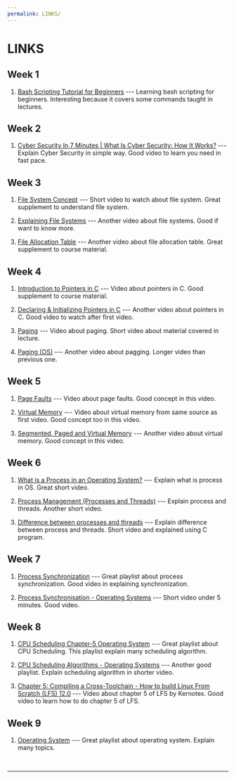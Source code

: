 ```yaml
---
permalink: LINKS/
---
```


# LINKS

## Week 1

1. [Bash Scripting Tutorial for Beginners](https://youtu.be/tK9Oc6AEnR4?si=EyCvZ1V5QfMeEJ7M) ---
Learning bash scripting for beginners. Interesting because it covers some commands taught in lectures.

## Week 2

1. [Cyber Security In 7 Minutes | What Is Cyber Security: How It Works?](https://youtu.be/inWWhr5tnEA?si=Ndj7bkQnQenC7jCm) ---
Explain Cyber Security in simple way. Good video to learn you need in fast pace.

## Week 3

1. [File System Concept](https://youtu.be/mzUyMy7Ihk0?si=wgX9Nm5WuRC1sbon) ---
Short video to watch about file system. Great supplement to understand file system.

2. [Explaining File Systems](https://youtu.be/_h30HBYxtws?si=VSbRfnIAYvsxVzjO) ---
Another video about file systems. Good if want to know more.

3. [File Allocation Table](https://youtu.be/V2Gxqv3bJCk?si=SxHfnO51KPcWNNTe) ---
Another video about file allocation table. Great supplement to course material.

## Week 4

1. [Introduction to Pointers in C](https://youtu.be/f2i0CnUOniA?si=IXnxFUDvePxrWfBO) --- Video about pointers in C. Good supplement to course material.

2. [Declaring & Initializing Pointers in C](https://youtu.be/b3G9RjG4l2s?si=yI2g66jljAPajz2u) --- Another video about pointers in C. Good video to watch after first video.

3. [Paging](https://youtu.be/pJ5ezHfJokw?si=-Yw478lfstB2SPG9) --- Video about paging. Short video about material covered in lecture.

4. [Paging (OS)](https://youtu.be/LKYKp_ZzlvM?si=p_OWHUWAKDO8hjzl) --- Another video about pagging. Longer video than previous one.

## Week 5

1. [Page Faults](https://youtu.be/RrZ8-1w7iok?si=gTJRq9qlt-DVtdPU) --- Video about page faults. Good concept in this video.

2. [Virtual Memory](https://youtu.be/8yO2FBBfaB0?si=lRASGRxa5zlQl6sY) --- Video about virtual memory from same source as first video. Good concept too in this video.

3. [Segmented, Paged and Virtual Memory](https://youtu.be/p9yZNLeOj4s?si=hil6sbXD313Eub3Q) --- Another video about virtual memory. Good concept in this video.

## Week 6

1. [What is a Process in an Operating System?](https://youtu.be/vLwMl9qK4T8?si=s0LyP1l96Vj4iTst) --- Explain what is process in OS. Great short video.

2. [Process Management (Processes and Threads)](https://youtu.be/OrM7nZcxXZU?si=AxMrFiFyVD2ekmtH) --- Explain process and threads. Another short video.

3. [Difference between processes and threads](https://youtu.be/IKG1P4rgm54?si=mbzm7T2SHVHuyjif) --- Explain difference between process and threads. Short video and explained using C program.

## Week 7

1. [Process Synchronization](https://www.youtube.com/playlist?list=PLBlnK6fEyqRjDf_dmCEXgl6XjVKDDj0M2) --- Great playlist about process synchronization. Good video in explaining synchronization.

2. [Process Synchronisation - Operating Systems](https://youtu.be/eKKc0d7kzww?si=mkmJ8DMJ0VTS2m81) --- Short video under 5 minutes. Good video.

## Week 8

1. [CPU Scheduling  Chapter-5  Operating System](https://www.youtube.com/playlist?list=PLBlnK6fEyqRitWSE_AyyySWfhRgyA-rHk) --- Great playlist about CPU Scheduling. This playlist explain many scheduling algorithm.

2. [CPU Scheduling Algorithms - Operating Systems](https://www.youtube.com/playlist?list=PLIY8eNdw5tW_lHyageTADFKBt9weJXndE) --- Another good playlist. Explain scheduling algorithm in shorter video.

3. [Chapter 5: Compiling a Cross-Toolchain - How to build Linux From Scratch (LFS) 12.0](https://youtu.be/uggsnHSELos?si=Nj5U2cSLGG8cC0BY) --- Video about chapter 5 of LFS by Kernotex. Good video to learn how to do chapter 5 of LFS.

## Week 9

1. [Operating System](https://www.youtube.com/playlist?list=PLBlnK6fEyqRiVhbXDGLXDk_OQAeuVcp2O) --- Great playlist about operating system. Explain many topics.

<br>
<hr>
